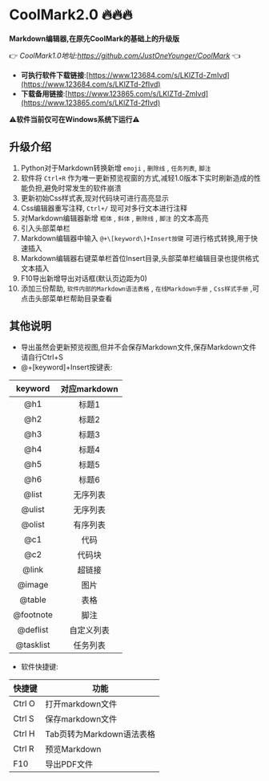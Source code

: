# CoolMark2.0 🔥🔥🔥
**Markdown编辑器,在原先CoolMark的基础上的升级版**

👉 *CoolMark1.0地址:https://github.com/JustOneYounger/CoolMark* 👈

- **可执行软件下载链接**:[https://www.123684.com/s/LKlZTd-ZmIvd](https://www.123684.com/s/LKlZTd-2fIvd)
- **下载备用链接**:[https://www.123865.com/s/LKlZTd-ZmIvd](https://www.123865.com/s/LKlZTd-2fIvd)

⚠️**软件当前仅可在Windows系统下运行**⚠️

## 升级介绍

1. Python对于Markdown转换新增 `emoji` , `删除线` , `任务列表`, `脚注`
2. 软件将 `Ctrl+R` 作为唯一更新预览视窗的方式,减轻1.0版本下实时刷新造成的性能负担,避免时常发生的软件崩溃
3. 更新初始Css样式表,现对代码块可进行高亮显示
4. Css编辑器重写注释, `Ctrl+/` 现可对多行文本进行注释
5. 对Markdown编辑器新增 `粗体` , `斜体` , `删除线` , `脚注` 的文本高亮
6. 引入头部菜单栏
7. Markdown编辑器中输入 `@+\[keyword\]+Insert按键` 可进行格式转换,用于快速插入
8. Markdown编辑器右键菜单栏首位Insert目录,头部菜单栏编辑目录也提供格式文本插入
9. F10导出新增导出对话框(默认页边距为0)
10. 添加三份帮助, `软件内部的Markdown语法表格` , `在线Markdown手册` , `Css样式手册` ,可点击头部菜单栏帮助目录查看

## 其他说明

- 导出虽然会更新预览视图,但并不会保存Markdown文件,保存Markdown文件请自行Ctrl+S
- @+\[keyword\]+Insert按键表:

|keyword|对应markdown|
|:--:|:--:|
|@h1|标题1|
|@h2|标题2|
|@h3|标题3|
|@h4|标题4|
|@h5|标题5|
|@h6|标题6|
|@list|无序列表|
|@ulist|无序列表|
|@olist|有序列表|
|@c1|代码|
|@c2|代码块|
|@link|超链接|
|@image|图片|
|@table|表格|
|@footnote|脚注|
|@deflist|自定义列表|
|@tasklist|任务列表|

- 软件快捷键:

|快捷键|功能|
|--|--|
|Ctrl O|打开markdown文件|
|Ctrl S|保存markdown文件|
|Ctrl H|Tab页转为Markdown语法表格|
|Ctrl R|预览Markdown|
|F10|导出PDF文件|
